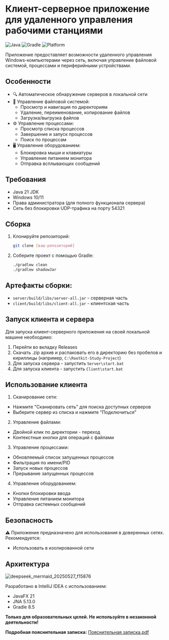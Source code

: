 # Клиент-серверное приложение для удаленного управления рабочими станциями

![Java](https://img.shields.io/badge/Java-21-orange)
![Gradle](https://img.shields.io/badge/Gradle-8.5-green)
![Platform](https://img.shields.io/badge/Platform-Windows-blue)

Приложение предоставляет возможности удаленного управления Windows-компьютерами через сеть, включая управление файловой системой, процессами и периферийными устройствами.

## Особенности
- 🔍 Автоматическое обнаружение серверов в локальной сети
- 📁 Управление файловой системой:
  - Просмотр и навигация по директориям
  - Удаление, переименование, копирование файлов
  - Загрузка/выгрузка файлов
- ⚙️ Управление процессами:
  - Просмотр списка процессов
  - Завершение и запуск процессов
  - Поиск по процессам
- 🖥️ Управление оборудованием:
  - Блокировка мыши и клавиатуры
  - Управление питанием монитора
  - Отправка всплывающих сообщений

## Требования
- Java 21 JDK
- Windows 10/11
- Права администратора (для полного функционала сервера)
- Сеть без блокировки UDP-трафика на порту 54321

## Сборка
1. Клонируйте репозиторий:
   ```bash
   git clone [ваш-репозиторий]
2. Соберите проект с помощью Gradle:
   ```bash
   ./gradlew clean
   ./gradlew shadowJar

## Артефакты сборки:
- ```server/build/libs/server-all.jar``` - серверная часть
- ```client/build/libs/client-all.jar``` - клиентская часть

## Запуск клиента и сервера
Для запуска клиент-серверного приложения на своей локальной машине необходимо:
1. Перейти во вкладку Releases
2. Скачать .zip архив и распаковать его в директорию без пробелов и кириллицы (например, ```C:\Rootkit-Study-Project```)
3. Для запуска сервера - запустить ```Server\start.bat```
4. Для запуска клиента - запустить ```Client\start.bat```

## Использование клиента
1. Сканирование сети:
  - Нажмите "Сканировать сеть" для поиска доступных серверов
  - Выберите сервер из списка и нажмите "Подключиться"
2. Управление файлами:
  - Двойной клик по директории - переход
  - Контекстные кнопки для операций с файлами
3. Управление процессами:
  - Обновляемый список запущенных процессов
  - Фильтрация по имени/PID
  - Запуск новых процессов
  - Прерывание запущенных процессов
4. Управление оборудованием:
  - Кнопки блокировки ввода
  - Управление питанием монитора
  - Отправка системных сообщений

## Безопасность
⚠️ Приложение предназначено для использования в доверенных сетях.
Рекомендуется:
 - Использовать в изолированной сети

## Архитектура
![deepseek_mermaid_20250527_f15876](https://github.com/user-attachments/assets/d987156c-85f8-4cdf-9a6e-29b3cecbec56)

Разработано в IntelliJ IDEA с использованием:
 - JavaFX 21
 - JNA 5.13.0
 - Gradle 8.5

**Только для образовательных целей. Не используйте в незаконной деятельности!**

**Подробная пояснительная записка:**
[Пояснительная записка.pdf](https://github.com/user-attachments/files/20573887/default.pdf)
